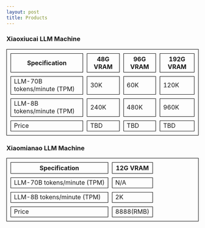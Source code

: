 ```yaml
---
layout: post
title: Products
---
```

### Xiaoxiucai LLM Machine

<table style="border-collapse: separate; border-spacing: 10px; border: 1px solid black;">
  <thead>
    <tr>
      <th style="border: 1px solid black; font-weight: bold;">Specification</th>
      <th style="border: 1px solid black; font-weight: bold;">48G VRAM</th>
      <th style="border: 1px solid black; font-weight: bold;">96G VRAM</th>
      <th style="border: 1px solid black; font-weight: bold;">192G VRAM</th>
    </tr>
  </thead>
  <tbody>
    <tr>
      <td style="border: 1px solid black;">LLM-70B tokens/minute (TPM)</td>
      <td style="border: 1px solid black;">30K</td>
      <td style="border: 1px solid black;">60K</td>
      <td style="border: 1px solid black;">120K</td>
    </tr>
    <tr>
      <td style="border: 1px solid black;">LLM-8B tokens/minute (TPM)</td>
      <td style="border: 1px solid black;">240K</td>
      <td style="border: 1px solid black;">480K</td>
      <td style="border: 1px solid black;">960K</td>
    </tr>
    <tr>
      <td style="border: 1px solid black;">Price</td>
      <td style="border: 1px solid black;">TBD</td>
      <td style="border: 1px solid black;">TBD</td>
      <td style="border: 1px solid black;">TBD</td>
    </tr>
  </tbody>
</table>

### Xiaomianao LLM Machine

<table style="border-collapse: separate; border-spacing: 10px; border: 1px solid black;">
  <thead>
    <tr>
      <th style="border: 1px solid black; font-weight: bold;">Specification</th>
      <th style="border: 1px solid black; font-weight: bold;">12G VRAM</th>
    </tr>
  </thead>
  <tbody>
    <tr>
      <td style="border: 1px solid black;">LLM-70B tokens/minute (TPM)</td>
      <td style="border: 1px solid black;">N/A</td>
    </tr>
    <tr>
      <td style="border: 1px solid black;">LLM-8B tokens/minute (TPM)</td>
      <td style="border: 1px solid black;">2K</td>
    </tr>
    <tr>
      <td style="border: 1px solid black;">Price</td>
      <td style="border: 1px solid black;">8888(RMB)</td>
    </tr>
  </tbody>
</table>
